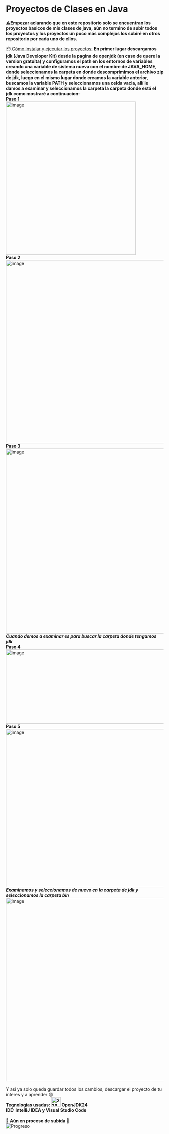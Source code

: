 # Proyectos de Clases en Java
:warning:**Empezar aclarando que en este repositorio solo se encuentran los proyectos basicos de mis clases de java, aún no termino de subir todos los proyectos y los proyectos un poco más complejos los subiré en otros repositorio por cada uno de ellos.**

:package:<ins> Cómo instalar y ejecutar los proyectos:</ins>
**En primer lugar descargamos jdk (Java Developer Kit) desde la pagina de openjdk (en caso de quere la version gratuita)
y configuramos el path en los entornos de variables creando una variable de sistema nueva con el nombre de JAVA_HOME, donde seleccionamos la carpeta en donde descomprimimos el archivo zip de jdk, luego en el mismo lugar donde creamos la variable anterior, buscamos la variable PATH y seleccionamos una celda vacia, allí le damos a examinar y seleccionamos la carpeta la carpeta donde está el jdk como mostraré a continuacion:**<br>
**Paso 1**<br>
<img width="415" height="487" alt="image" src="https://github.com/user-attachments/assets/5ceaf49e-9934-4367-a2a0-936c3485eb6b" /><br>
**Paso 2**<br>
<img width="615" height="583" alt="image" src="https://github.com/user-attachments/assets/39a8341c-071d-4622-af23-328a1da44ab2" /><br>
**Paso 3**<br>
<img width="650" height="587" alt="image" src="https://github.com/user-attachments/assets/a73e5076-f89e-4824-a396-fa71301c72b2" /><br>
**_Cuando demos a examinar es para buscar la carpeta donde tengamos jdk_**<br>
**Paso 4**<br>
<img width="589" height="236" alt="image" src="https://github.com/user-attachments/assets/f70a8575-f3aa-4be9-81b3-68391cf40ddb" /><br>
**Paso 5**<br>
<img width="528" height="503" alt="image" src="https://github.com/user-attachments/assets/aaeac610-3158-4b9f-8448-67223127cb6b" /><br>
**_Examinamos y seleccionamos de nuevo en la carpeta de jdk y seleccionamos la carpeta bin_**<br>
<img width="615" height="582" alt="image" src="https://github.com/user-attachments/assets/5e57332e-f1dc-4adc-a40b-9633ffe3f5c8" /><br>
<br>
Y así ya solo queda guardar todos los cambios, descargar el proyecto de tu interes y a aprender :smile:
<br>
**Tegnologias usadas: 
<img width="30" height="30" alt="226777" src="https://github.com/user-attachments/assets/a40c5377-56f3-41bf-96bd-cacce0a3ba13" />
OpenJDK24<br>
IDE: IntelliJ IDEA y Visual Studio Code<br>
<br>
🚧 Aún en proceso de subida 🚧**<br>
    ![Progreso](https://img.shields.io/badge/Procesando-65%25-brightgreen)

